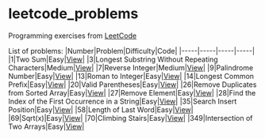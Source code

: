 # leetcode_problems
Programming exercises from [LeetCode](https://leetcode.com/problemset/)

List of problems:
|Number|Problem|Difficulty|Code|
|-----|-----|-----|-----|
|1|Two Sum|Easy|[View](https://github.com/LucasGPrudente/leetcode_problems/tree/main/0001_two_sum)|
|3|Longest Substring Without Repeating Characters|Medium|[View](https://github.com/LucasGPrudente/leetcode_problems/tree/main/0003_longest_substring_without_repeating_characters)|
|7|Reverse Integer|Medium|[View](https://github.com/LucasGPrudente/leetcode_problems/tree/main/0007_reverse_integer)|
|9|Palindrome Number|Easy|[View](https://github.com/LucasGPrudente/leetcode_problems/tree/main/0009_palindrome_number)|
|13|Roman to Integer|Easy|[View](https://github.com/LucasGPrudente/leetcode_problems/tree/main/0013_roman_to_integer)|
|14|Longest Common Prefix|Easy|[View](https://github.com/LucasGPrudente/leetcode_problems/tree/main/0014_longest_common_prefix)|
|20|Valid Parentheses|Easy|[View](https://github.com/LucasGPrudente/leetcode_problems/tree/main/0020_valid_parentheses)|
|26|Remove Duplicates from Sorted Array|Easy|[View](https://github.com/LucasGPrudente/leetcode_problems/tree/main/0026_remove_duplicates_from_sorted_array)|
|27|Remove Element|Easy|[View](https://github.com/LucasGPrudente/leetcode_problems/tree/main/0027_remove_element)|
|28|Find the Index of the First Occurrence in a String|Easy|[View](https://github.com/LucasGPrudente/leetcode_problems/tree/main/0028_find_the_index_of_the_first_occurrence_in_a_string)|
|35|Search Insert Position|Easy|[View](https://github.com/LucasGPrudente/leetcode_problems/tree/main/0035_search_insert_position)|
|58|Length of Last Word|Easy|[View](https://github.com/LucasGPrudente/leetcode_problems/tree/main/0058_length_of_last_word)|
|69|Sqrt(x)|Easy|[View](https://github.com/LucasGPrudente/leetcode_problems/tree/main/0069_sqrtx)|
|70|Climbing Stairs|Easy|[View](https://github.com/LucasGPrudente/leetcode_problems/tree/main/0070_climbing_stairs)|
|349|Intersection of Two Arrays|Easy|[View](https://github.com/LucasGPrudente/leetcode_problems/tree/main/0349_intersection_of_two_arrays)|
